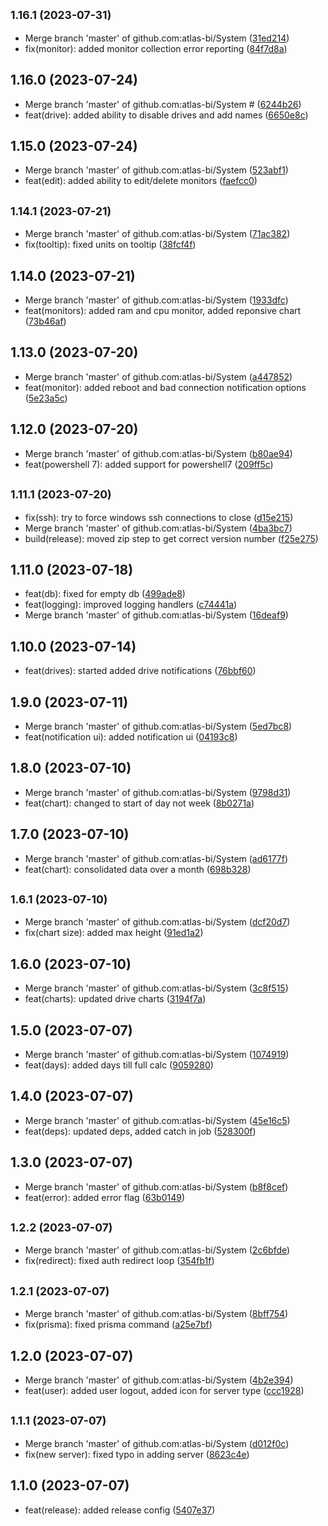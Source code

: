 ## <small>1.16.1 (2023-07-31)</small>

* Merge branch 'master' of github.com:atlas-bi/System ([31ed214](https://github.com/atlas-bi/System/commit/31ed214))
* fix(monitor): added monitor collection error reporting ([84f7d8a](https://github.com/atlas-bi/System/commit/84f7d8a))

## 1.16.0 (2023-07-24)

* Merge branch 'master' of github.com:atlas-bi/System # ([6244b26](https://github.com/atlas-bi/System/commit/6244b26))
* feat(drive): added ability to disable drives and add names ([6650e8c](https://github.com/atlas-bi/System/commit/6650e8c))

## 1.15.0 (2023-07-24)

* Merge branch 'master' of github.com:atlas-bi/System ([523abf1](https://github.com/atlas-bi/System/commit/523abf1))
* feat(edit): added ability to edit/delete monitors ([faefcc0](https://github.com/atlas-bi/System/commit/faefcc0))

## <small>1.14.1 (2023-07-21)</small>

* Merge branch 'master' of github.com:atlas-bi/System ([71ac382](https://github.com/atlas-bi/System/commit/71ac382))
* fix(tooltip): fixed units on tooltip ([38fcf4f](https://github.com/atlas-bi/System/commit/38fcf4f))

## 1.14.0 (2023-07-21)

* Merge branch 'master' of github.com:atlas-bi/System ([1933dfc](https://github.com/atlas-bi/System/commit/1933dfc))
* feat(monitors): added ram and cpu monitor, added reponsive chart ([73b46af](https://github.com/atlas-bi/System/commit/73b46af))

## 1.13.0 (2023-07-20)

* Merge branch 'master' of github.com:atlas-bi/System ([a447852](https://github.com/atlas-bi/System/commit/a447852))
* feat(monitor): added reboot and bad connection notification options ([5e23a5c](https://github.com/atlas-bi/System/commit/5e23a5c))

## 1.12.0 (2023-07-20)

* Merge branch 'master' of github.com:atlas-bi/System ([b80ae94](https://github.com/atlas-bi/System/commit/b80ae94))
* feat(powershell 7): added support for powershell7 ([209ff5c](https://github.com/atlas-bi/System/commit/209ff5c))

## <small>1.11.1 (2023-07-20)</small>

* fix(ssh): try to force windows ssh connections to close ([d15e215](https://github.com/atlas-bi/System/commit/d15e215))
* Merge branch 'master' of github.com:atlas-bi/System ([4ba3bc7](https://github.com/atlas-bi/System/commit/4ba3bc7))
* build(release): moved zip step to get correct version number ([f25e275](https://github.com/atlas-bi/System/commit/f25e275))

## 1.11.0 (2023-07-18)

* feat(db): fixed for empty db ([499ade8](https://github.com/atlas-bi/System/commit/499ade8))
* feat(logging): improved logging handlers ([c74441a](https://github.com/atlas-bi/System/commit/c74441a))
* Merge branch 'master' of github.com:atlas-bi/System ([16deaf9](https://github.com/atlas-bi/System/commit/16deaf9))

## 1.10.0 (2023-07-14)

* feat(drives): started added drive notifications ([76bbf60](https://github.com/atlas-bi/System/commit/76bbf60))

## 1.9.0 (2023-07-11)

* Merge branch 'master' of github.com:atlas-bi/System ([5ed7bc8](https://github.com/atlas-bi/System/commit/5ed7bc8))
* feat(notification ui): added notification ui ([04193c8](https://github.com/atlas-bi/System/commit/04193c8))

## 1.8.0 (2023-07-10)

* Merge branch 'master' of github.com:atlas-bi/System ([9798d31](https://github.com/atlas-bi/System/commit/9798d31))
* feat(chart): changed to start of day not week ([8b0271a](https://github.com/atlas-bi/System/commit/8b0271a))

## 1.7.0 (2023-07-10)

* Merge branch 'master' of github.com:atlas-bi/System ([ad6177f](https://github.com/atlas-bi/System/commit/ad6177f))
* feat(chart): consolidated data over a month ([698b328](https://github.com/atlas-bi/System/commit/698b328))

## <small>1.6.1 (2023-07-10)</small>

* Merge branch 'master' of github.com:atlas-bi/System ([dcf20d7](https://github.com/atlas-bi/System/commit/dcf20d7))
* fix(chart size): added max height ([91ed1a2](https://github.com/atlas-bi/System/commit/91ed1a2))

## 1.6.0 (2023-07-10)

* Merge branch 'master' of github.com:atlas-bi/System ([3c8f515](https://github.com/atlas-bi/System/commit/3c8f515))
* feat(charts): updated drive charts ([3194f7a](https://github.com/atlas-bi/System/commit/3194f7a))

## 1.5.0 (2023-07-07)

* Merge branch 'master' of github.com:atlas-bi/System ([1074919](https://github.com/atlas-bi/System/commit/1074919))
* feat(days): added days till full calc ([9059280](https://github.com/atlas-bi/System/commit/9059280))

## 1.4.0 (2023-07-07)

* Merge branch 'master' of github.com:atlas-bi/System ([45e16c5](https://github.com/atlas-bi/System/commit/45e16c5))
* feat(deps): updated deps, added catch in job ([528300f](https://github.com/atlas-bi/System/commit/528300f))

## 1.3.0 (2023-07-07)

* Merge branch 'master' of github.com:atlas-bi/System ([b8f8cef](https://github.com/atlas-bi/System/commit/b8f8cef))
* feat(error): added error flag ([63b0149](https://github.com/atlas-bi/System/commit/63b0149))

## <small>1.2.2 (2023-07-07)</small>

* Merge branch 'master' of github.com:atlas-bi/System ([2c6bfde](https://github.com/atlas-bi/System/commit/2c6bfde))
* fix(redirect): fixed auth redirect loop ([354fb1f](https://github.com/atlas-bi/System/commit/354fb1f))

## <small>1.2.1 (2023-07-07)</small>

* Merge branch 'master' of github.com:atlas-bi/System ([8bff754](https://github.com/atlas-bi/System/commit/8bff754))
* fix(prisma): fixed prisma command ([a25e7bf](https://github.com/atlas-bi/System/commit/a25e7bf))

## 1.2.0 (2023-07-07)

* Merge branch 'master' of github.com:atlas-bi/System ([4b2e394](https://github.com/atlas-bi/System/commit/4b2e394))
* feat(user): added user logout, added icon for server type ([ccc1928](https://github.com/atlas-bi/System/commit/ccc1928))

## <small>1.1.1 (2023-07-07)</small>

* Merge branch 'master' of github.com:atlas-bi/System ([d012f0c](https://github.com/atlas-bi/System/commit/d012f0c))
* fix(new server): fixed typo in adding server ([8623c4e](https://github.com/atlas-bi/System/commit/8623c4e))

## 1.1.0 (2023-07-07)

* feat(release): added release config ([5407e37](https://github.com/atlas-bi/System/commit/5407e37))
